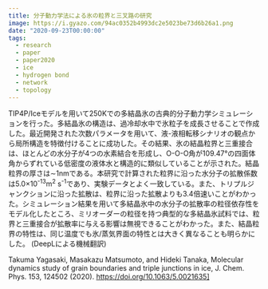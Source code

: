 ```yaml
---
title: 分子動力学法による氷の粒界と三叉路の研究
image: https://i.gyazo.com/94ac0352b4993dc2e5023be73d6b26a1.png
date: "2020-09-23T00:00:00"
tags:
  - research
  - paper
  - paper2020
  - ice
  - hydrogen bond
  - network
  - topology
---
```

<!-- # YMT2020B -->

TIP4P/Iceモデルを用いて250Kでの多結晶氷の古典的分子動力学シミュレーションを行った。多結晶氷の構造は、過冷却水中で氷粒子を成長させることで作成した。最近開発された次数パラメータを用いて、液-液相転移シナリオの観点から局所構造を特徴付けることに成功した。その結果、氷の結晶粒界と三重接合は、ほとんどの水分子が4つの水素結合を形成し、O-O-O角が109.47°の四面体角からずれている低密度の液体水と構造的に類似していることが示された。結晶粒界の厚さは∼1nmである。本研究で計算された粒界に沿った水分子の拡散係数は5.0×10<sup>-13</sup>m<sup>2</sup> s<sup>-1</sup>であり、実験データとよく一致している。また、トリプルジャンクションに沿った拡散は、粒界に沿った拡散よりも3.4倍速いことがわかった。シミュレーション結果を用いて多結晶氷中の水分子の拡散率の粒径依存性をモデル化したところ、ミリオーダーの粒径を持つ典型的な多結晶氷試料では、粒界と三重接合が拡散率に与える影響は無視できることがわかった。また、結晶粒界の特性は、同じ温度でも氷/蒸気界面の特性とは大きく異なることも明らかにした。 (DeepLによる機械翻訳)

Takuma Yagasaki,  Masakazu Matsumoto, and  Hideki Tanaka, Molecular dynamics study of grain boundaries and triple junctions in ice, J. Chem. Phys. 153, 124502 (2020). https://doi.org/10.1063/5.0021635]
